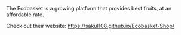 The Ecobasket is a growing platform that provides best fruits, at an affordable rate.

Check out their website: https://sakul108.github.io/Ecobasket-Shop/

